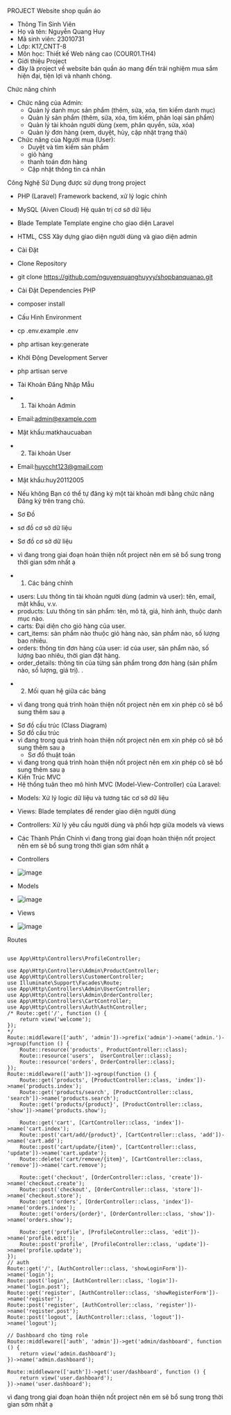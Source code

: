 PROJECT Website shop quần áo
 - Thông Tin Sinh Viên
 - Họ và tên: Nguyễn Quang Huy
 - Mã sinh viên: 23010731
 - Lớp: K17_CNTT-8
 - Môn học: Thiết kế Web nâng cao (COUR01.TH4)
 - Giới thiệu Project
 - đây là project về website bán quần áo mang đến trải nghiệm mua sắm hiện đại, tiện lợi và nhanh chóng.

Chức năng chính
- Chức năng của Admin:
   + Quản lý danh mục sản phẩm (thêm, sửa, xóa, tìm kiếm danh mục)
   + Quản lý sản phẩm (thêm, sửa, xóa, tìm kiếm, phân loại sản phẩm)
   + Quản lý tài khoản người dùng (xem, phân quyền, sửa, xóa)
   + Quản lý đơn hàng (xem, duyệt, hủy, cập nhật trạng thái)
- Chức năng của Người mua (User):
  + Duyệt và tìm kiếm sản phẩm
  + giỏ hàng
  + thanh toán đơn hàng
  + Cập nhật thông tin cá nhân

Công Nghệ Sử Dụng được sử dụng trong project
-	PHP (Laravel)	Framework backend, xử lý logic chính
-	MySQL (Aiven Cloud)	Hệ quản trị cơ sở dữ liệu
-	Blade Template	Template engine cho giao diện Laravel
-	HTML, CSS	Xây dựng giao diện người dùng và giao diện admin

- Cài Đặt
- Clone Repository
- git clone https://github.com/nguyenquanghuyyy/shopbanquanao.git

- Cài Đặt Dependencies PHP
- composer install
- Cấu Hình Environment
- cp .env.example .env
- php artisan key:generate
- Khởi Động Development Server
- php artisan serve
- Tài Khoản Đăng Nhập Mẫu
- 1. Tài khoản Admin

- Email:admin@example.com
- Mật khẩu:matkhaucuaban
- 2. Tài khoản User

- Email:huyccht123@gmail.com
- Mật khẩu:huy20112005

- Nếu không Bạn có thể tự đăng ký một tài khoản mới bằng chức năng Đăng ký trên trang chủ.
-  Sơ Đồ
  - sơ đồ cơ sở dữ liệu
- Sơ đồ cơ sở dữ liệu
 - vì đang trong giai đoạn hoàn thiện nốt project nên em sẽ bổ sung trong thời gian sớm nhất ạ
- 1. Các bảng chính
+ users: Lưu thông tin tài khoản người dùng (admin và user): tên, email, mật khẩu, v.v.
+ products: Lưu thông tin sản phẩm: tên, mô tả, giá, hình ảnh, thuộc danh mục nào.
+ carts: Đại diện cho giỏ hàng của user.
+ cart_items: sản phẩm nào thuộc giỏ hàng nào, sản phẩm nào, số lượng bao nhiêu.
+ orders: thông tin đơn hàng của user: id của user, sản phẩm nào, số lượng bao nhiêu, thời gian đặt hàng.
+ order_details: thông tin của từng sản phẩm trong đơn hàng (sản phẩm nào, số lượng, giá trị).
.
- 2. Mối quan hệ giữa các bảng
+ vì đang trong quá trình hoàn thiện nốt project nên em xin phép cô sẽ bổ sung thêm sau ạ
- Sơ đồ cấu trúc (Class Diagram)
- Sơ đồ cấu trúc
- vì đang trong quá trình hoàn thiện nốt project nên em xin phép cô sẽ bổ sung thêm sau ạ
  - Sơ đồ thuật toán
- vì đang trong quá trình hoàn thiện nốt project nên em xin phép cô sẽ bổ sung thêm sau ạ
- Kiến Trúc MVC
- Hệ thống tuân theo mô hình MVC (Model-View-Controller) của Laravel:

+ Models: Xử lý logic dữ liệu và tương tác cơ sở dữ liệu
+ Views: Blade templates để render giao diện người dùng
+ Controllers: Xử lý yêu cầu người dùng và phối hợp giữa models và views
+ Các Thành Phần Chính vì đang trong giai đoạn hoàn thiện nốt project nên em sẽ bổ sung trong thời gian sớm nhất ạ
+ Controllers
+ ![image](https://github.com/user-attachments/assets/418fe191-031d-49d4-8ee6-e51734aa95e0)

+ Models
+ ![image](https://github.com/user-attachments/assets/01757e8a-83ad-4cc3-9e1a-86418fcb4f8b)

+ Views
+ ![image](https://github.com/user-attachments/assets/caa41645-0679-44e1-9c4b-829a71623e2e)

Routes
```<?php

use App\Http\Controllers\ProfileController;

use App\Http\Controllers\Admin\ProductController;
use App\Http\Controllers\CustomerController;
use Illuminate\Support\Facades\Route;
use App\Http\Controllers\Admin\UserController;
use App\Http\Controllers\Admin\OrderController;
use App\Http\Controllers\CartController;
use App\Http\Controllers\Auth\AuthController;
/* Route::get('/', function () {
    return view('welcome');
});
*/
Route::middleware(['auth', 'admin'])->prefix('admin')->name('admin.')->group(function () {
    Route::resource('products', ProductController::class);
    Route::resource('users',  UserController::class);
    Route::resource('orders', OrderController::class);
});
Route::middleware(['auth'])->group(function () {
    Route::get('products', [ProductController::class, 'index'])->name('products.index');
    Route::get('products/search', [ProductController::class, 'search'])->name('products.search');
    Route::get('products/{product}', [ProductController::class, 'show'])->name('products.show');

    Route::get('cart', [CartController::class, 'index'])->name('cart.index');
    Route::post('cart/add/{product}', [CartController::class, 'add'])->name('cart.add');
    Route::post('cart/update/{item}', [CartController::class, 'update'])->name('cart.update');
    Route::delete('cart/remove/{item}', [CartController::class, 'remove'])->name('cart.remove');

    Route::get('checkout', [OrderController::class, 'create'])->name('checkout.create');
    Route::post('checkout', [OrderController::class, 'store'])->name('checkout.store');
    Route::get('orders', [OrderController::class, 'index'])->name('orders.index');
    Route::get('orders/{order}', [OrderController::class, 'show'])->name('orders.show');

    Route::get('profile', [ProfileController::class, 'edit'])->name('profile.edit');
    Route::post('profile', [ProfileController::class, 'update'])->name('profile.update');
});
// auth
Route::get('/', [AuthController::class, 'showLoginForm'])->name('login');
Route::post('login', [AuthController::class, 'login'])->name('login.post');
Route::get('register', [AuthController::class, 'showRegisterForm'])->name('register');
Route::post('register', [AuthController::class, 'register'])->name('register.post');
Route::post('logout', [AuthController::class, 'logout'])->name('logout');

// Dashboard cho từng role
Route::middleware(['auth', 'admin'])->get('admin/dashboard', function () {
    return view('admin.dashboard');
})->name('admin.dashboard');

Route::middleware(['auth'])->get('user/dashboard', function () {
    return view('user.dashboard');
})->name('user.dashboard');
```
vì đang trong giai đoạn hoàn thiện nốt project nên em sẽ bổ sung trong thời gian sớm nhất ạ

